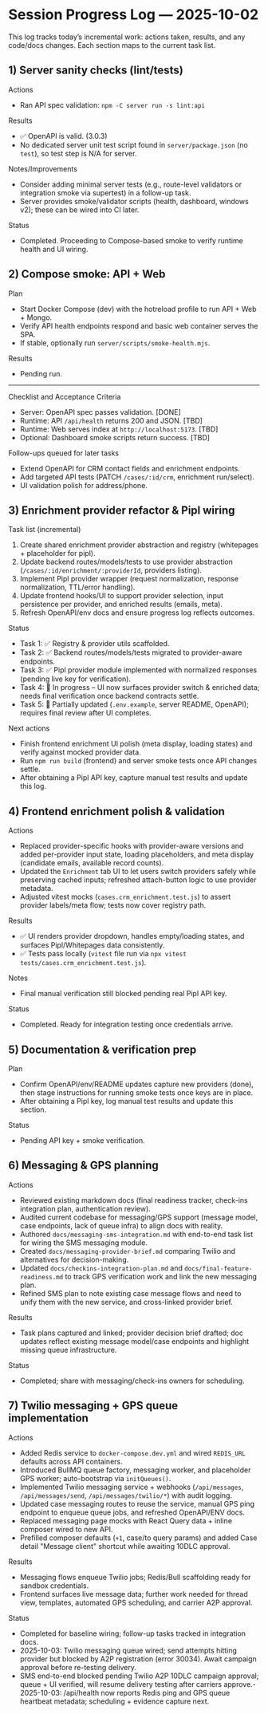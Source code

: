 # Session Progress Log — 2025-10-02

This log tracks today’s incremental work: actions taken, results, and any code/docs changes. Each section maps to the current task list.

## 1) Server sanity checks (lint/tests)

Actions
- Ran API spec validation: `npm -C server run -s lint:api`

Results
- ✅ OpenAPI is valid. (3.0.3)
- No dedicated server unit test script found in `server/package.json` (no `test`), so test step is N/A for server.

Notes/Improvements
- Consider adding minimal server tests (e.g., route-level validators or integration smoke via supertest) in a follow-up task.
- Server provides smoke/validator scripts (health, dashboard, windows v2); these can be wired into CI later.

Status
- Completed. Proceeding to Compose-based smoke to verify runtime health and UI wiring.

## 2) Compose smoke: API + Web

Plan
- Start Docker Compose (dev) with the hotreload profile to run API + Web + Mongo.
- Verify API health endpoints respond and basic web container serves the SPA.
- If stable, optionally run `server/scripts/smoke-health.mjs`.

Results
- Pending run.

---

Checklist and Acceptance Criteria
- Server: OpenAPI spec passes validation. [DONE]
- Runtime: API `/api/health` returns 200 and JSON. [TBD]
- Runtime: Web serves index at `http://localhost:5173`. [TBD]
- Optional: Dashboard smoke scripts return success. [TBD]

Follow-ups queued for later tasks
- Extend OpenAPI for CRM contact fields and enrichment endpoints.
- Add targeted API tests (PATCH `/cases/:id/crm`, enrichment run/select).
- UI validation polish for address/phone.

## 3) Enrichment provider refactor & Pipl wiring

Task list (incremental)
1. Create shared enrichment provider abstraction and registry (whitepages + placeholder for pipl).
2. Update backend routes/models/tests to use provider abstraction (`/cases/:id/enrichment/:providerId`, providers listing).
3. Implement Pipl provider wrapper (request normalization, response normalization, TTL/error handling).
4. Update frontend hooks/UI to support provider selection, input persistence per provider, and enriched results (emails, meta).
5. Refresh OpenAPI/env docs and ensure progress log reflects outcomes.

Status
- Task 1: ✅ Registry & provider utils scaffolded.
- Task 2: ✅ Backend routes/models/tests migrated to provider-aware endpoints.
- Task 3: ✅ Pipl provider module implemented with normalized responses (pending live key for verification).
- Task 4: 🚧 In progress – UI now surfaces provider switch & enriched data; needs final verification once backend contracts settle.
- Task 5: 🚧 Partially updated (`.env.example`, server README, OpenAPI); requires final review after UI completes.

Next actions
- Finish frontend enrichment UI polish (meta display, loading states) and verify against mocked provider data.
- Run `npm run build` (frontend) and server smoke tests once API changes settle.
- After obtaining a Pipl API key, capture manual test results and update this log.

## 4) Frontend enrichment polish & validation

Actions
- Replaced provider-specific hooks with provider-aware versions and added per-provider input state, loading placeholders, and meta display (candidate emails, available record counts).
- Updated the `Enrichment` tab UI to let users switch providers safely while preserving cached inputs; refreshed attach-button logic to use provider metadata.
- Adjusted vitest mocks (`cases.crm_enrichment.test.js`) to assert provider labels/meta flow; tests now cover registry path.

Results
- ✅ UI renders provider dropdown, handles empty/loading states, and surfaces Pipl/Whitepages data consistently.
- ✅ Tests pass locally (`vitest` file run via `npx vitest tests/cases.crm_enrichment.test.js`).

Notes
- Final manual verification still blocked pending real Pipl API key.

Status
- Completed. Ready for integration testing once credentials arrive.

## 5) Documentation & verification prep

Plan
- Confirm OpenAPI/env/README updates capture new providers (done), then stage instructions for running smoke tests once keys are in place.
- After obtaining a Pipl key, log manual test results and update this section.

Status
- Pending API key + smoke verification.

## 6) Messaging & GPS planning

Actions
- Reviewed existing markdown docs (final readiness tracker, check-ins integration plan, authentication review).
- Audited current codebase for messaging/GPS support (message model, case endpoints, lack of queue infra) to align docs with reality.
- Authored `docs/messaging-sms-integration.md` with end-to-end task list for wiring the SMS messaging module.
- Created `docs/messaging-provider-brief.md` comparing Twilio and alternatives for decision-making.
- Updated `docs/checkins-integration-plan.md` and `docs/final-feature-readiness.md` to track GPS verification work and link the new messaging plan.
- Refined SMS plan to note existing case message flows and need to unify them with the new service, and cross-linked provider brief.

Results
- Task plans captured and linked; provider decision brief drafted; doc updates reflect existing message model/case endpoints and highlight missing queue infrastructure.

Status
- Completed; share with messaging/check-ins owners for scheduling.

## 7) Twilio messaging + GPS queue implementation

Actions
- Added Redis service to `docker-compose.dev.yml` and wired `REDIS_URL` defaults across API containers.
- Introduced BullMQ queue factory, messaging worker, and placeholder GPS worker; auto-bootstrap via `initQueues()`.
- Implemented Twilio messaging service + webhooks (`/api/messages`, `/api/messages/send`, `/api/messages/twilio/*`) with audit logging.
- Updated case messaging routes to reuse the service, manual GPS ping endpoint to enqueue queue jobs, and refreshed OpenAPI/ENV docs.
- Replaced messaging page mocks with React Query data + inline composer wired to new API.
- Prefilled composer defaults (`+1`, case/to query params) and added Case detail "Message client" shortcut while awaiting 10DLC approval.

Results
- Messaging flows enqueue Twilio jobs; Redis/Bull scaffolding ready for sandbox credentials.
- Frontend surfaces live message data; further work needed for thread view, templates, automated GPS scheduling, and carrier A2P approval.

Status
- Completed for baseline wiring; follow-up tasks tracked in integration docs.
- 2025-10-03: Twilio messaging queue wired; send attempts hitting provider but blocked by A2P registration (error 30034). Await campaign approval before re-testing delivery.
- SMS end-to-end blocked pending Twilio A2P 10DLC campaign approval; queue + UI verified, will resume delivery testing after carriers approve.- 2025-10-03: /api/health now reports Redis ping and GPS queue heartbeat metadata; scheduling + evidence capture next.

